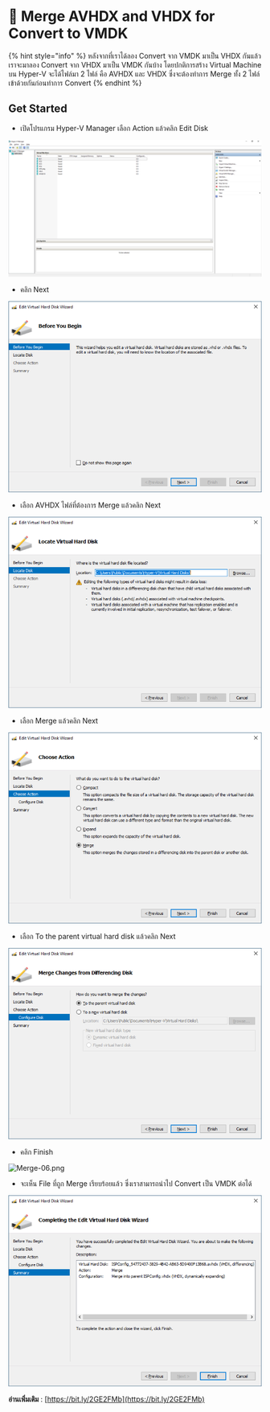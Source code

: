# 🌠 Merge AVHDX and VHDX for Convert to VMDK

{% hint style="info" %}
หลังจากที่เราได้ลอง Convert จาก VMDK มาเป็น VHDX กันแล้ว เราจะมาลอง Convert จาก VHDX มาเป็น VMDK กันบ้าง โดยปกติการสร้าง Virtual Machine บน Hyper-V จะได้ไฟล์มา 2 ไฟล์ คือ AVHDX และ VHDX ซึ่งจะต้องทำการ Merge ทั้ง 2 ไฟล์เข้าด้วยกันก่อนทำการ Convert
{% endhint %}

## **Get Started**

* เปิดโปรแกรม Hyper-V Manager เลือก Action แล้วคลิก Edit Disk

![Merge-01.png](../../.gitbook/assets/merge-01.png)

* คลิก Next

![Merge-02.png](../../.gitbook/assets/merge-02.png)

* เลือก AVHDX ไฟล์ที่ต้องการ Merge แล้วคลิก Next

![Merge-03.png](../../.gitbook/assets/merge-03.png)

* เลือก Merge แล้วคลิก Next

![Merge-04.png](../../.gitbook/assets/merge-04.png)

* เลือก To the parent virtual hard disk แล้วคลิก Next

![Merge-05.png](../../.gitbook/assets/merge-05.png)

* คลิก Finish

![Merge-06.png](https://codeinsane.files.wordpress.com/2019/07/merge-06.png?w=1100)

* จะเห็น File ที่ถูก Merge เรียบร้อยแล้ว ซึ่งเราสามารถนำไป Convert เป็น VMDK ต่อได้

![Merge-07.png](../../.gitbook/assets/merge-06.png)

**อ่านเพิ่มเติม** : [https://bit.ly/2GE2FMb](https://bit.ly/2GE2FMb)
